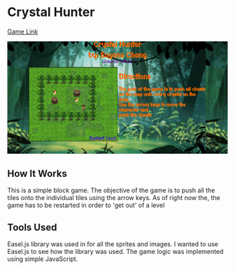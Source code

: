 # Crystal Hunter


[Game Link][link]

[link]: http://www.eugenecheng.club/Crystal_Hunter/

![link](assets/Crystal_Hunter.png)

## How It Works

This is a simple block game. The objective of the game is to push all the tiles onto the individual tiles using the arrow keys. As of right now the, the game has to be restarted in order to 'get out' of a level




## Tools Used

Easel.js library was used in for all the sprites and images. I wanted to use Easel.js to see how the library was used. The game logic was implemented using simple JavaScript.
